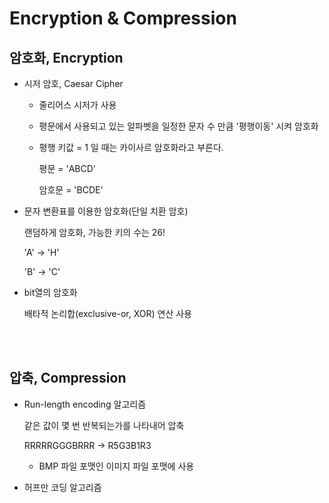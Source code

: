 # Encryption & Compression

## 암호화, Encryption

- 시저 암호, Caesar Cipher

  - 줄리어스 시저가 사용

  - 평문에서 사용되고 있는 알파벳을 일정한 문자 수 만큼 '평행이동' 시켜 암호화

  - 평행 키값 = 1 일 때는 카이사르 암호화라고 부른다.

    평문 = 'ABCD'

    암호문 = 'BCDE'

- 문자 변환표를 이용한 암호화(단일 치환 암호)

  랜덤하게 암호화, 가능한 키의 수는 26!

  'A' -> 'H'

  'B' -> 'C'

- bit열의 암호화

  배타적 논리합(exclusive-or, XOR) 연산 사용

<br>

<br>

## 압축, Compression

- Run-length encoding 알고리즘

  같은 값이 몇 번 반복되는가를 나타내어 압축

  RRRRRGGGBRRR -> R5G3B1R3

  - BMP 파일 포맷인 이미지 파일 포맷에 사용

- 허프만 코딩 알고리즘